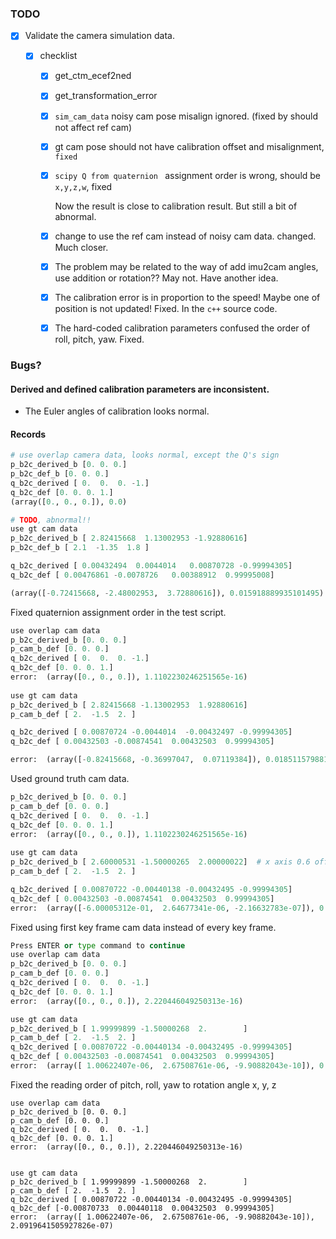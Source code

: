 ### TODO

- [x] Validate the camera simulation data.

  - [x] checklist

    - [x] get_ctm_ecef2ned

    - [x] get_transformation_error

    - [x] `sim_cam_data` noisy cam pose misalign ignored. (fixed by should not affect ref cam)

    - [x] gt cam pose should not have calibration offset and misalignment, `fixed`

    - [x] `scipy Q from quaternion ` assignment order is wrong, should be `x,y,z,w`, fixed

      Now the result is close to calibration result. But still a bit of abnormal.

    - [x] change to use the ref cam instead of noisy cam data. changed. Much closer.

    - [x] The problem may be related to the way of add imu2cam angles, use addition or rotation?? May not. Have another idea.

    - [x] The calibration error is in proportion to the speed! Maybe one of position is not updated! Fixed. In the `c++` source code.

    - [x] The hard-coded calibration parameters confused the order of roll, pitch, yaw. Fixed.

### Bugs?

#### Derived and defined calibration parameters are inconsistent.

- The Euler angles of calibration looks normal.



#### Records

```python
# use overlap camera data, looks normal, except the Q's sign
p_b2c_derived_b [0. 0. 0.]
p_b2c_def_b [0. 0. 0.]
q_b2c_derived [ 0.  0.  0. -1.]
q_b2c_def [0. 0. 0. 1.]
(array([0., 0., 0.]), 0.0)

# TODO, abnormal!!
use gt cam data
p_b2c_derived_b [ 2.82415668  1.13002953 -1.92880616]
p_b2c_def_b [ 2.1  -1.35  1.8 ]

q_b2c_derived [ 0.00432494  0.0044014   0.00870728 -0.99994305]
q_b2c_def [ 0.00476861 -0.0078726   0.00388912  0.99995008]

(array([-0.72415668, -2.48002953,  3.72880616]), 0.015918889935101495)
```

Fixed quaternion assignment order in the test script.

```python
use overlap cam data
p_b2c_derived_b [0. 0. 0.]
p_cam_b_def [0. 0. 0.]
q_b2c_derived [ 0.  0.  0. -1.]
q_b2c_def [0. 0. 0. 1.]
error:  (array([0., 0., 0.]), 1.1102230246251565e-16)
    
use gt cam data
p_b2c_derived_b [ 2.82415668 -1.13002953  1.92880616]
p_cam_b_def [ 2.  -1.5  2. ]

q_b2c_derived [ 0.00870724 -0.0044014  -0.00432497 -0.99994305]
q_b2c_def [ 0.00432503 -0.00874541  0.00432503  0.99994305]

error:  (array([-0.82415668, -0.36997047,  0.07119384]), 0.01851157988177816)
```

Used ground truth cam data.

```python
p_b2c_derived_b [0. 0. 0.]
p_cam_b_def [0. 0. 0.]
q_b2c_derived [ 0.  0.  0. -1.]
q_b2c_def [0. 0. 0. 1.]
error:  (array([0., 0., 0.]), 1.1102230246251565e-16)
    
use gt cam data
p_b2c_derived_b [ 2.60000531 -1.50000265  2.00000022]  # x axis 0.6 offset
p_cam_b_def [ 2.  -1.5  2. ]

q_b2c_derived [ 0.00870722 -0.00440138 -0.00432495 -0.99994305]
q_b2c_def [ 0.00432503 -0.00874541  0.00432503  0.99994305]
error:  (array([-6.00005312e-01,  2.64677341e-06, -2.16632783e-07]), 0.01851154693532489)  # rotation looks abnormal, 1 deg
```

Fixed using first key frame cam data instead of every key frame.

```python
Press ENTER or type command to continue
use overlap cam data
p_b2c_derived_b [0. 0. 0.]
p_cam_b_def [0. 0. 0.]
q_b2c_derived [ 0.  0.  0. -1.]
q_b2c_def [0. 0. 0. 1.]
error:  (array([0., 0., 0.]), 2.220446049250313e-16)

use gt cam data
p_b2c_derived_b [ 1.99999899 -1.50000268  2.        ]
p_cam_b_def [ 2.  -1.5  2. ]
q_b2c_derived [ 0.00870722 -0.00440134 -0.00432495 -0.99994305]
q_b2c_def [ 0.00432503 -0.00874541  0.00432503  0.99994305]
error:  (array([ 1.00622407e-06,  2.67508761e-06, -9.90882043e-10]), 0.018511513255719765)  # distance between Quaternions are still abnormal
```

Fixed the reading order of pitch, roll, yaw to rotation angle x, y, z

```
use overlap cam data
p_b2c_derived_b [0. 0. 0.]
p_cam_b_def [0. 0. 0.]
q_b2c_derived [ 0.  0.  0. -1.]
q_b2c_def [0. 0. 0. 1.]
error:  (array([0., 0., 0.]), 2.220446049250313e-16)


use gt cam data
p_b2c_derived_b [ 1.99999899 -1.50000268  2.        ]
p_cam_b_def [ 2.  -1.5  2. ]
q_b2c_derived [ 0.00870722 -0.00440134 -0.00432495 -0.99994305]
q_b2c_def [-0.00870733  0.00440118  0.00432503  0.99994305]
error:  (array([ 1.00622407e-06,  2.67508761e-06, -9.90882043e-10]), 2.0919641505927826e-07)

```


